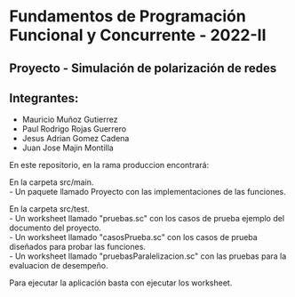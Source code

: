 # Fundamentos de Programación Funcional y Concurrente - 2022-II
## Proyecto - Simulación de polarización de redes

## Integrantes:
- Mauricio Muñoz Gutierrez
- Paul Rodrigo Rojas Guerrero
- Jesus Adrian Gomez Cadena
- Juan Jose Majin Montilla

En este repositorio, en la rama produccion encontrará:
	
  En la carpeta src/main.  
	  - Un paquete llamado Proyecto con las implementaciones de las funciones.  
	
  En la carpeta src/test.  
	  - Un worksheet llamado "pruebas.sc" con los casos de prueba ejemplo del documento del proyecto.  
	  - Un worksheet llamado "casosPrueba.sc" con los casos de prueba diseñados para probar las funciones.  
	  - Un worksheet llamado "pruebasParalelizacion.sc" con las pruebas para la evaluacion de desempeño.  

Para ejecutar la aplicación basta con ejecutar los worksheet. 
